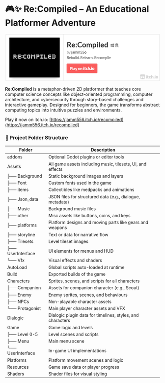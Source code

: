 # 🎮✨ Re:Compiled – An Educational Platformer Adventure

![alt text](preview.png)

**Re:Compiled** is a metaphor-driven 2D platformer that teaches core computer science concepts like object-oriented programming, computer architecture, and cybersecurity through story-based challenges and interactive gameplay. Designed for beginners, the game transforms abstract computing topics into intuitive puzzles and environments.

Play it now on itch.io: [https://jamm556.itch.io/recompiled](https://jamm556.itch.io/recompiled)

### 📁 Project Folder Structure

| Folder            | Description                                                |
| ----------------- | ---------------------------------------------------------- |
| addons            | Optional Godot plugins or editor tools                     |
| Assets            | All game assets including music, tilesets, UI, and effects |
| ├── Background    | Static background images and layers                        |
| ├── Font          | Custom fonts used in the game                              |
| ├── items         | Collectibles like medpacks and animations                  |
| ├── Json_data     | JSON files for structured data (e.g., dialogue, metadata)  |
| ├── Music         | Background music files                                     |
| ├── other         | Misc assets like buttons, coins, and keys                  |
| ├── platforms     | Platform designs and moving parts like gears and weapons   |
| ├── storyline     | Text or data for narrative flow                            |
| ├── Tilesets      | Level tileset images                                       |
| ├── UserInterface | UI elements for menus and HUD                              |
| └── Vfx           | Visual effects and shaders                                 |
| AutoLoad          | Global scripts auto-loaded at runtime                      |
| Build             | Exported builds of the game                                |
| Characters        | Sprites, scenes, and scripts for all characters            |
| ├── Companion     | Assets for companion character (e.g., Scout)               |
| ├── Enemy         | Enemy sprites, scenes, and behaviours                      |
| ├── NPCs          | Non-playable character assets                              |
| └── Protagonist   | Main player character assets and VFX                       |
| Dialogic          | Dialogic plugin data for timelines, styles, and characters |
| Game              | Game logic and levels                                      |
| ├── Level 0-5     | Level scenes and scripts                                   |
| ├── Menu          | Main menu scene                                            |
| └── UserInterface | In-game UI implementations                                 |
| Platforms         | Platform movement scenes and logic                         |
| Resources         | Game save data or player progress                          |
| Shaders           | Shader files for visual styling                            |
